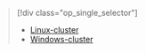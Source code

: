 > [!div class="op_single_selector"]
> * [Linux-cluster](../articles/hdinsight/hdinsight-hadoop-run-samples-linux.md)
> * [Windows-cluster](../articles/hdinsight/hdinsight-run-samples.md)
> 
> 

